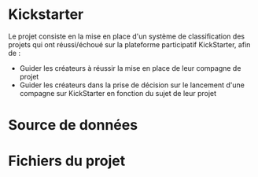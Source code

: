 # Kickstarter 

Le projet consiste en la mise en place d'un système de classification des projets qui ont réussi/échoué sur la plateforme participatif KickStarter, afin de : 
- Guider les créateurs à réussir la mise en place de leur compagne de projet
- Guider les créateurs dans la prise de décision sur le lancement d'une compagne sur KickStarter en fonction du sujet de leur projet 


# Source de données



# Fichiers du projet

